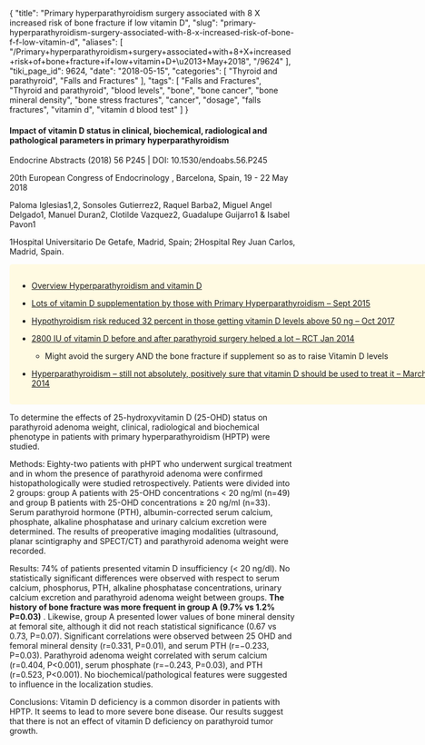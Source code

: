 {
    "title": "Primary hyperparathyroidism surgery associated with 8 X increased risk of bone fracture if low vitamin D",
    "slug": "primary-hyperparathyroidism-surgery-associated-with-8-x-increased-risk-of-bone-f-f-low-vitamin-d",
    "aliases": [
        "/Primary+hyperparathyroidism+surgery+associated+with+8+X+increased+risk+of+bone+fracture+if+low+vitamin+D+\u2013+May+2018",
        "/9624"
    ],
    "tiki_page_id": 9624,
    "date": "2018-05-15",
    "categories": [
        "Thyroid and parathyroid",
        "Falls and Fractures"
    ],
    "tags": [
        "Falls and Fractures",
        "Thyroid and parathyroid",
        "blood levels",
        "bone",
        "bone cancer",
        "bone mineral density",
        "bone stress fractures",
        "cancer",
        "dosage",
        "falls fractures",
        "vitamin d",
        "vitamin d blood test"
    ]
}


#### Impact of vitamin D status in clinical, biochemical, radiological and pathological parameters in primary hyperparathyroidism

Endocrine Abstracts (2018) 56 P245 | DOI: 10.1530/endoabs.56.P245

20th European Congress of Endocrinology , Barcelona, Spain, 19 - 22 May 2018 

Paloma Iglesias1,2, Sonsoles Gutierrez2, Raquel Barba2, Miguel Angel Delgado1, Manuel Duran2, Clotilde Vazquez2, Guadalupe Guijarro1 & Isabel Pavon1

1Hospital Universitario De Getafe, Madrid, Spain; 2Hospital Rey Juan Carlos, Madrid, Spain.

<div class="border" style="background-color:#FFFAE2;padding:15px;margin:10px 0;border-radius:5px;width:750px">

* [Overview Hyperparathyroidism and vitamin D](/posts/overview-hyperparathyroidism-and-vitamin-d)

* [Lots of vitamin D supplementation by those with Primary Hyperparathyroidism – Sept 2015](/posts/lots-of-vitamin-d-supplementation-by-those-with-primary-hyperparathyroidism)

* [Hypothyroidism risk reduced 32 percent in those getting vitamin D levels above 50 ng – Oct 2017](/posts/hypothyroidism-risk-reduced-32-percent-in-those-getting-vitamin-d-levels-above-50-ng)

* [2800 IU of vitamin D before and after parathyroid surgery helped a lot – RCT Jan 2014](/posts/2800-iu-of-vitamin-d-before-and-after-parathyroid-surgery-helped-a-lot-rct)

   * Might avoid the surgery AND the bone fracture if supplement so as to raise Vitamin D levels 

* [Hyperparathyroidism – still not absolutely, positively sure that vitamin D should be used to treat it – March 2014](/posts/hyperparathyroidism-still-not-absolutely-positively-sure-that-vitamin-d-should-be-used-to-treat-it)

</div>

To determine the effects of 25-hydroxyvitamin D (25-OHD) status on parathyroid adenoma weight, clinical, radiological and biochemical phenotype in patients with primary hyperparathyroidism (HPTP) were studied.

Methods: Eighty-two patients with pHPT who underwent surgical treatment and in whom the presence of parathyroid adenoma were confirmed histopathologically were studied retrospectively. Patients were divided into 2 groups: group A patients with 25-OHD concentrations < 20 ng/ml (n=49) and group B patients with 25-OHD concentrations ≥ 20 ng/ml (n=33). Serum parathyroid hormone (PTH), albumin-corrected serum calcium, phosphate, alkaline phosphatase and urinary calcium excretion were determined. The results of preoperative imaging modalities (ultrasound, planar scintigraphy and SPECT/CT) and parathyroid adenoma weight were recorded.

Results: 74% of patients presented vitamin D insufficiency (< 20 ng/dl). No statistically significant differences were observed with respect to serum calcium, phosphorus, PTH, alkaline phosphatase concentrations, urinary calcium excretion and parathyroid adenoma weight between groups.  **The history of bone fracture was more frequent in group A (9.7% vs 1.2% P=0.03)** . Likewise, group A presented lower values of bone mineral density at femoral site, although it did not reach statistical significance (0.67 vs 0.73, P=0.07). Significant correlations were observed between 25 OHD and femoral mineral density (r=0.331, P=0.01), and serum PTH (r=−0.233, P=0.03). Parathyroid adenoma weight correlated with serum calcium (r=0.404, P<0.001), serum phosphate (r=−0.243, P=0.03), and PTH (r=0.523, P<0.001). No biochemical/pathological features were suggested to influence in the localization studies.

Conclusions: Vitamin D deficiency is a common disorder in patients with HPTP. It seems to lead to more severe bone disease. Our results suggest that there is not an effect of vitamin D deficiency on parathyroid tumor growth.